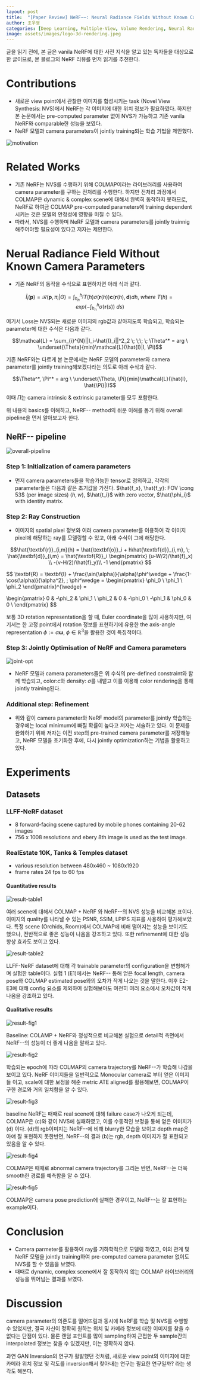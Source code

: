 ```yaml
---
layout: post
title:  "[Paper Review] NeRF−−: Neural Radiance Fields Without Known Camera Parameters"
author: 조우영
categories: [Deep Learning, Multiple-View, Volume Rendering, Neural Radiance Fields, Camera parameters]
image: assets/images/logo-3d-rendering.jpeg
---
```


글을 읽기 전에, 본 글은 vanila NeRF에 대한 사전 지식을 알고 있는 독자들을 대상으로한 글이므로, 본 블로그의 NeRF 리뷰를 먼저 읽기를 추천한다.

# Contributions
- 새로운 view point에서 관찰한 이미지를 합성시키는 task (Novel View Synthesis: NVS)에서 NeRF는 각 이미지에 대한 위치 정보가 필요하였다. 하지만 본 논문에서는 pre-computed parameter 없이 NVS가 가능하고 기존 vanila NeRF와 comparable한 성능을 보였다.  
- NeRF 모델과 camera parameters이 jointly training되는 학습 기법을 제안했다.

![motivation](/assets/posts/3d-rendering/nerf--/motivation.PNG)

# Related Works

- 기존 NeRF는 NVS를 수행하기 위해 COLMAP이라는 라이브러리를 사용하여 camera parameter를 구하는 전처리를 수행한다. 하지만 전처리 과정에서 COLMAP은 dynamic & complex scene에 대해서 완벽히 동작하지 못하므로, NeRF로 하여금 COLMAP pre-computed parameters에 training dependent 시키는 것은 모델의 안정성에 영향을 미칠 수 있다.
- 따라서, NVS를 수행하며 NeRF 모델과 camera parameters를 jointly trainnig해주어야할 필요성이 있다고 저자는 제안한다.  

# Nerual Radiance Field Without Known Camera Parameters

- 기존 NeRF의 동작을 수식으로 표현하자면 아래 식과 같다.

$$ \hat{I}_i(\textbf{p}) = \mathcal{R}(\textbf{p}, \pi_i|\Theta) = \int_{h_n}^{h_f}T(h)\sigma(\textbf{r}(h))\textbf{c}(\textbf{r}(h), \textbf{d})dh, \; where \ T(h)= exp(-\int_{h_n}^{h}\sigma(\textbf{r}(s)) \ ds) $$

여기서 Loss는 NVS되는 새로운 이미지의 rgb값과 같아지도록 학습되고, 학습되는 parameter에 대한 수식은 다음과 같다.

$$\mathcal{L} = \sum_{i}^{N}||I_i-\hat{I}_i||^2_2 \; \;\;  \; \Theta^* = arg \ \underset{\Theta}{min}\mathcal{L}(\hat{I}|I, \Pi)$$

기존 NeRF와는 다르게 본 논문에서는 NeRF 모델의 parameter와 camera parameter를 jointly training해보겠다라는 의도로 아래 수식과 같다.

$$\Theta^*, \Pi^* = arg \ \underset{\Theta, \Pi}{min}\mathcal{L}(\hat{I}, \hat{\Pi}|I)$$

이때 $\Pi$는 camera intrinsic & extrinsic parameter를 모두 포함한다.

위 내용의 basics를 이해하고, NeRF-- method의 쉬운 이해를 돕기 위해 overall pipeline을 먼저 알아보고자 한다.

## NeRF-- pipeline

![overall-pipeline](/assets/posts/3d-rendering/nerf--/overall-pipeline.PNG)

### Step 1: Initialization of camera parameters

- 먼저 camera parameters들을 학습가능한 tensor로 정의하고, 각각의 parameter들은 다음과 같은 초기값을 가진다. $\hat{f_x}, \hat{f_y}: FOV \cong 53$ (per image sizes) $(h, w)$, $\hat{t_i}$ with zero vector, $\hat{\phi_i}$ with identity matrix.

### Step 2: Ray Construction
- 이미지의 spatial pixel 정보와 여러 camera parameter를 이용하여 각 이미지 pixel에 해당하는 ray를 모델링할 수 있고, 아래 수식이 그에 해당한다.

$$\hat{\textbf{r}}_{i,m}(h) = \hat{\textbf{o}}_i + h\hat{\textbf{d}}_{i,m}, \; \hat{\textbf{d}}_{i,m} = \hat{\textbf{R}}_i
\begin{pmatrix}
(u-W/2)/\hat{f}_x) \\
-(v-H/2)/\hat{f}_y)\\
-1
\end{pmatrix}
$$

$$
\textbf{R} = \textbf{I} + \frac{\sin(\alpha)}{\alpha}\phi^\wedge  + \frac{1-\cos(\alpha)}{\alpha^2}, \; \phi^\wedge = \begin{pmatrix}
\phi_0 \\
\phi_1 \\
\phi_2
\end{pmatrix}^{\wedge} =

\begin{pmatrix}
0 & -\phi_2 & \phi_1 \\
\phi_2 & 0 & -\phi_0 \\
-\phi_1 & \phi_0 & 0 \\
\end{pmatrix}
$$

보통 3D rotation representation을 할 때, Euler coordinate을 많이 사용하지만, 여기서는 한 고정 point에서 rotation 정보를 표현하기에 유용한 the axis-angle representation $\phi := \alpha \mathbf{\omega}, \; \phi \in \mathbb{R}^3$을 활용한 것이 특징적이다.

### Step 3: Jointly Optimisation of NeRF and Camera parameters

![joint-opt](/assets/posts/3d-rendering/nerf--/joint-opt.PNG)

- NeRF 모델과 camera parameters들은 위 수식의 pre-defined constraint와 함께 학습되고, color:$c$와 density: $\sigma$를 내뱉고 이를 이용해 color rendering을 통해 jointly training된다.  

### Additional step: Refinement

- 위와 같이 camera parameter와 NeRF model의 parameter를 jointly 학습하는 경우에는 local minimum에 빠질 확률이 높다고 저자는 서술하고 있다. 이 문제를 완화하기 위해 저자는 이전 step의 pre-trained camera parameter를 저장해놓고, NeRF 모델을 초기화한 후에, 다시 jointly optimization하는 기법을 활용하고 있다.


# Experiments

## Datasets

### LLFF-NeRF dataset

- 8 forward-facing scene captured by mobile phones containing 20-62 images
- 756 x 1008 resolutions and ebery 8th image is used as the test image.

### RealEstate 10K, Tanks & Temples dataset

- various resolution between 480x460 ~ 1080x1920
- frame rates 24 fps to 60 fps


#### Quantitative results

![result-table1](/assets/posts/3d-rendering/nerf--/result-table1.PNG)

여러 scene에 대해서 COLMAP + NeRF 와 NeRF--의 NVS 성능을 비교해본 표이다. 이미지의 quality를 나타낼 수 있는 PSNR, SSIM, LPIPS 지표를 사용하여 평가해보았다. 특정 scene (Orchids, Room)에서 COLMAP에 비해 떨어지는 성능을 보이기도 했으나, 전반적으로 좋은 성능이 나옴을 강조하고 있다. 또한 refinement에 대한 성능 향상 효과도 보이고 있다.

![result-table2](/assets/posts/3d-rendering/nerf--/result-table2.PNG)

LLFF-NeRF dataset에 대해 각 trainable parameter의 configuration을 변형해가며 실험한 table이다. 실험 1 (E1)에서는 NeRF-- 통해 얻은 focal length, camera pose와 COLMAP estimated pose와의 오차가 작게 나오는 것을 말한다. 이후 E2-E3에 대해 config 요소를 제외하여 실험해보아도 여전히 여러 요소에서 오차값이 적게 나옴을 강조하고 있다.

#### Qualitative results

![result-fig1](/assets/posts/3d-rendering/nerf--/result-fig1.PNG)

Baseline: COLAMP + NeRF와 정성적으로 비교해본 실험으로 detail적 측면에서 NeRF--의 성능이 더 좋게 나옴을 말하고 있다.

![result-fig2](/assets/posts/3d-rendering/nerf--/result-fig2.PNG)

학습되는 epoch에 따라 COLMAP의 camera trajectory를 NeRF--가 학습해 나감을 보이고 있다. NeRF 이미지들을 일반적으로 Monocular camera로 부터 얻은 이미지들 이고, scale에 대한 보정을 해준 metric ATE aligned를 활용해보면, COLMAP이 구한 경로와 거의 일치함을 알 수 있다.

![result-fig3](/assets/posts/3d-rendering/nerf--/result-fig3.PNG)

baseline NeRF는 때때로 real scene에 대해 failure case가 나오게 되는데, COLMAP은 (c)와 같이 NVS에 실패하였고, 이를 수동적인 보정을 통해 얻은 이미지가 (d)
이다. (d)의 rgb이미지는 NeRF--에 비해 blurry한 모습을 보이고 depth map은 아얘 잘 표현하지 못한반면, NeRF--의 결과 (b)는 rgb, depth 이미지가 잘 표현되고 있음을 알 수 있다.

![result-fig4](/assets/posts/3d-rendering/nerf--/result-fig4.PNG)

COLMAP은 때때로 abnormal camera trajectory를 그리는 반면, NeRF--는 더욱 smooth한 경로를 예측함을 알 수 있다.  

![result-fig5](/assets/posts/3d-rendering/nerf--/result-fig5.PNG)

COLMAP은 camera pose prediction에 실패한 경우이고, NeRF--는 잘 표현하는 example이다.

# Conclusion

- Camera parmeter를 활용하여 ray를 기하학적으로 모델링 하였고, 이의 관계 및 NeRF 모델을 jointly training하여 pre-computed camera parameter 없이도 NVS를 할 수 있음을 보였다.
- 때때로 dynamic, complex scene에서 잘 동작하지 않는 COLMAP 라이브러리의 성능을 뛰어넘는 결과를 보였다.


# Discussion

camera parameter의 의존도를 떨어뜨림과 동시에 NeRF를 학습 및 NVS를 수행할 수 있었지만, 결국 자신이 정확히 원하는 위치 및 카메라 정보에 대한 이미지를 찾을 수 없다는 단점이 있다. 물론 랜덤 포인트를 많이 sampling하여 근접한 두 sample간의 interpolated 정보는 찾을 수 있겠지만, 이는 정확하지 않다.

과연 GAN Inversion의 연구가 활발했던 것처럼, 새로운 view point의 이미지에 대한 카메라 위치 정보 및 각도를 inversion해서 찾아내는 연구는 필요한 연구일까? 라는 생각도 해본다.
